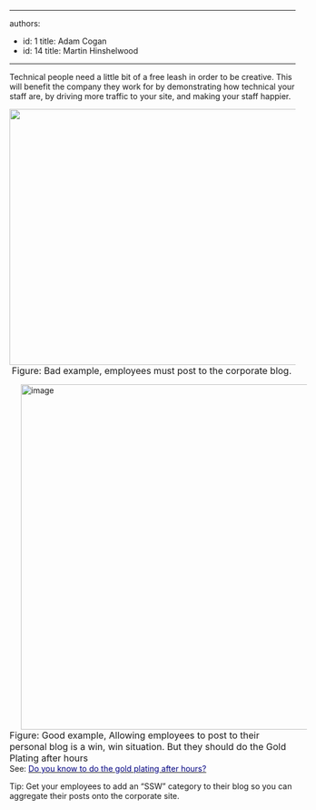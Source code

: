 

---
authors:
  - id: 1
    title: Adam Cogan
  - id: 14
    title: Martin Hinshelwood
---




<span class='intro'> Technical people need a little bit of a free leash in order to be creative. This will benefit the company they work for by demonstrating how technical your staff are, by driving more traffic to your site, and making your staff happier. 
 </span>


  <p>
    <img alt="" style="width&#58;800px;height&#58;450px;" src="/Standards/Communication/RulesToBetterBlogging/PublishingImages/RulesBloggingCorporateBad.jpg" />&#160;<font class="ms-rteCustom-FigureGood" size="+0">Figure&#58; Bad example, employees must post to the corporate blog.</font></p>
<p><img width="797" height="607" title="image" style="background-image&#58;none;border-bottom&#58;0px;border-left&#58;0px;margin&#58;0px 20px;padding-left&#58;0px;padding-right&#58;0px;display&#58;inline;border-top&#58;0px;border-right&#58;0px;padding-top&#58;0px;" alt="image" src="file&#58;///C&#58;/Users/hinshelm/AppData/Local/Temp/WindowsLiveWriter1286139640/supfilesECB243/image[11].png" border="0" /><br>
<font class="ms-rteCustom-FigureGood" size="+0">Figure&#58; Good example, Allowing employees to post to their personal blog is a win, win situation. But they should do the Gold Plating after hours</font><br>
See&#58; <a shape="rect" href="/Standards/Communication/RulesToBetterBlogging/Pages/GoldPlate.aspx" title="http&#58;//sharepoint.ssw.com.au/Standards/Communication/RulesToBetterBlogging/Pages/GoldPlate.aspx" target="_blank"><font color="#000080">Do you know to do the gold plating after hours?</font></a> </p>
<p>Tip&#58; Get your employees to add an “SSW” category to their blog so you can aggregate their posts onto the corporate site.</p>



